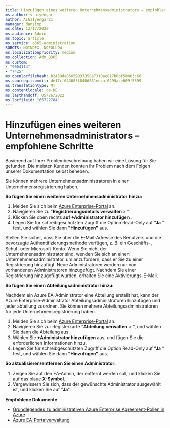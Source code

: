 ```yaml
---
title: Hinzufügen eines weiteren Unternehmensadministrators – empfohlene Schritte
ms.author: v-aiyengar
author: AshaIyengar21
manager: dansimp
ms.date: 12/17/2020
ms.audience: Admin
ms.topic: article
ms.service: o365-administration
ROBOTS: NOINDEX, NOFOLLOW
ms.localizationpriority: medium
ms.collection: Adm_O365
ms.custom:
- "9004114"
- "7425"
ms.openlocfilehash: b2438da05659937358a7310ac817b0bf5d003c66
ms.sourcegitcommit: de17cf643683f8406831eecaf6299ace609f5599
ms.translationtype: MT
ms.contentlocale: de-DE
ms.lasthandoff: 05/26/2022
ms.locfileid: "65722784"
---
```

# <a name="add-another-enterprise-administrator---recommended-steps"></a>Hinzufügen eines weiteren Unternehmensadministrators – empfohlene Schritte

Basierend auf Ihrer Problembeschreibung haben wir eine Lösung für Sie gefunden. Die meisten Kunden konnten ihr Problem nach dem Folgen unserer Dokumentation selbst beheben.

Sie können mehrere Unternehmensadministratoren in einer Unternehmensregistrierung haben.

**So fügen Sie einen weiteren Unternehmensadministrator hinzu:**

1. Melden Sie sich beim [Azure Enterprise-Portal](https://ea.azure.com/) an.
1. Navigieren Sie zu "**Registrierungsdetails** **verwalten** > ".
1. Klicken Sie oben rechts **auf +Administrator hinzufügen** .
1. Legen Sie für schreibgeschützten Zugriff die Option Read-Only auf **"Ja** " fest, und wählen Sie dann **"Hinzufügen"** aus.

Stellen Sie sicher, dass Sie über die E-Mail-Adresse des Benutzers und die bevorzugte Authentifizierungsmethode verfügen, z. B. ein Geschäfts-, Schul- oder Microsoft-Konto. Wenn Sie nicht der Unternehmensadministrator sind, wenden Sie sich an einen Unternehmensadministrator, um anzufordern, dass er Sie zu einer Registrierung hinzufügt. Neue Administratoren werden nur von vorhandenen Administratoren hinzugefügt. Nachdem Sie einer Registrierung hinzugefügt wurden, erhalten Sie eine Aktivierungs-E-Mail.

**So fügen Sie einen Abteilungsadministrator hinzu:**

Nachdem ein Azure EA-Administrator eine Abteilung erstellt hat, kann der Azure Enterprise-Administrator Abteilungsadministratoren hinzufügen und jeder abteilung zuordnen. Sie können mehrere Abteilungsadministratoren für jede Unternehmensregistrierung haben.

1. Melden Sie sich beim [Azure Enterprise-Portal](https://ea.azure.com/) an.
1. Navigieren Sie zur Registerkarte "**Abteilung** **verwalten** > ", und wählen Sie dann die Abteilung aus.
1. Wählen Sie **+Administrator hinzufügen** aus, und fügen Sie die erforderlichen Informationen hinzu.
1. Legen Sie für schreibgeschützten Zugriff die Option Read-Only auf **"Ja** " fest, und wählen Sie dann **"Hinzufügen"** aus.

**So aktualisieren/entfernen Sie einen Administrator:**

1. Zeigen Sie auf den EA-Admin, der entfernt werden soll, und klicken Sie auf das blaue **X-Symbol**.
1. Vergewissern Sie sich, dass der gewünschte Administrator ausgewählt ist, und klicken Sie auf **"Ja**".

**Empfohlene Dokumente**

- [Grundlegendes zu administrativen Azure Enterprise Agreement-Rollen in Azure](https://docs.microsoft.com/azure/billing/billing-understand-ea-roles)
- [Azure EA-Portalverwaltung](https://docs.microsoft.com/azure/billing/billing-ea-portal-administration)
